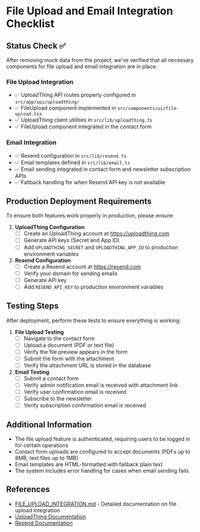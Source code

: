 # File Upload and Email Integration Checklist

## Status Check ✅

After removing mock data from the project, we've verified that all necessary components for file upload and email integration are in place:

### File Upload Integration
- ✅ UploadThing API routes properly configured in `src/app/api/uploadthing/`
- ✅ FileUpload component implemented in `src/components/ui/file-upload.tsx`
- ✅ UploadThing client utilities in `src/lib/uploadthing.ts`
- ✅ FileUpload component integrated in the contact form

### Email Integration
- ✅ Resend configuration in `src/lib/resend.ts`
- ✅ Email templates defined in `src/lib/email.ts`
- ✅ Email sending integrated in contact form and newsletter subscription APIs
- ✅ Fallback handling for when Resend API key is not available

## Production Deployment Requirements

To ensure both features work properly in production, please ensure:

1. **UploadThing Configuration**
   - [ ] Create an UploadThing account at https://uploadthing.com
   - [ ] Generate API keys (Secret and App ID)
   - [ ] Add `UPLOADTHING_SECRET` and `UPLOADTHING_APP_ID` to production environment variables

2. **Resend Configuration**
   - [ ] Create a Resend account at https://resend.com
   - [ ] Verify your domain for sending emails
   - [ ] Generate API key
   - [ ] Add `RESEND_API_KEY` to production environment variables

## Testing Steps

After deployment, perform these tests to ensure everything is working:

1. **File Upload Testing**
   - [ ] Navigate to the contact form
   - [ ] Upload a document (PDF or text file)
   - [ ] Verify the file preview appears in the form
   - [ ] Submit the form with the attachment
   - [ ] Verify the attachment URL is stored in the database

2. **Email Testing**
   - [ ] Submit a contact form
   - [ ] Verify admin notification email is received with attachment link
   - [ ] Verify user confirmation email is received
   - [ ] Subscribe to the newsletter
   - [ ] Verify subscription confirmation email is received

## Additional Information

- The file upload feature is authenticated, requiring users to be logged in for certain operations
- Contact form uploads are configured to accept documents (PDFs up to 8MB, text files up to 1MB)
- Email templates are HTML-formatted with fallback plain text
- The system includes error handling for cases when email sending fails

## References

- [FILE_UPLOAD_INTEGRATION.md](./FILE_UPLOAD_INTEGRATION.md) - Detailed documentation on file upload integration
- [UploadThing Documentation](https://docs.uploadthing.com/)
- [Resend Documentation](https://resend.com/docs) 